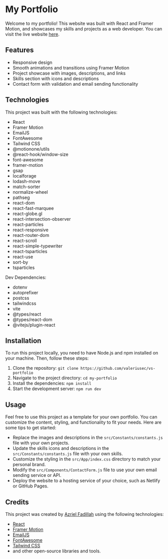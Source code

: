 # My Portfolio

Welcome to my portfolio! This website was built with React and Framer Motion, and showcases my skills and projects as a web developer. You can visit the live website [here](https://vs-portfolio.pages.dev/).

## Features

- Responsive design
- Smooth animations and transitions using Framer Motion
- Project showcase with images, descriptions, and links
- Skills section with icons and descriptions
- Contact form with validation and email sending functionality

## Technologies

This project was built with the following technologies:

- React
- Framer Motion
- EmailJS
- FontAwesome
- Tailwind CSS
- @motionone/utils
- @react-hook/window-size
- font-awesome
- framer-motion
- gsap
- localforage
- lodash-move
- match-sorter
- normalize-wheel
- pathseg
- react-dom
- react-fast-marquee
- react-globe.gl
- react-intersection-observer
- react-particles
- react-responsive
- react-router-dom
- react-scroll
- react-simple-typewriter
- react-tsparticles
- react-use
- sort-by
- tsparticles

Dev Dependencies:
- dotenv
- autoprefixer
- postcss
- tailwindcss
- vite
- @types/react
- @types/react-dom
- @vitejs/plugin-react

## Installation

To run this project locally, you need to have Node.js and npm installed on your machine. Then, follow these steps:

1. Clone the repository: `git clone https://github.com/valeriusec/vs-portfolio`
2. Navigate to the project directory: `cd my-portfolio`
3. Install the dependencies: `npm install`
4. Start the development server: `npm run dev`

## Usage

Feel free to use this project as a template for your own portfolio. You can customize the content, styling, and functionality to fit your needs. Here are some tips to get started:

- Replace the images and descriptions in the `src/Constants/constants.js` file with your own projects.
- Update the skills icons and descriptions in the `src/Constants/constants.js` file with your own skills.
- Customize the styling in the `src/App/index.css` directory to match your personal brand.
- Modify the `src/Components/ContactForm.js` file to use your own email sending service or API.
- Deploy the website to a hosting service of your choice, such as Netlify or GitHub Pages.

## Credits

This project was created by [Azriel Fadillah](https://github.com/Djenarlrss) using the following technologies:

- [React](https://reactjs.org/)
- [Framer Motion](https://www.framer.com/motion/)
- [EmailJS](https://www.emailjs.com/)
- [FontAwesome](https://fontawesome.com/)
- [Tailwind CSS](https://tailwindcss.com/)
- and other open-source libraries and tools.


